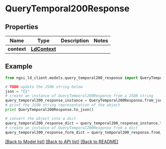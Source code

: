 # QueryTemporal200Response


## Properties
Name | Type | Description | Notes
------------ | ------------- | ------------- | -------------
**context** | [**LdContext**](LdContext.md) |  | 

## Example

```python
from ngsi_ld_client.models.query_temporal200_response import QueryTemporal200Response

# TODO update the JSON string below
json = "{}"
# create an instance of QueryTemporal200Response from a JSON string
query_temporal200_response_instance = QueryTemporal200Response.from_json(json)
# print the JSON string representation of the object
print QueryTemporal200Response.to_json()

# convert the object into a dict
query_temporal200_response_dict = query_temporal200_response_instance.to_dict()
# create an instance of QueryTemporal200Response from a dict
query_temporal200_response_form_dict = query_temporal200_response.from_dict(query_temporal200_response_dict)
```
[[Back to Model list]](../README.md#documentation-for-models) [[Back to API list]](../README.md#documentation-for-api-endpoints) [[Back to README]](../README.md)


